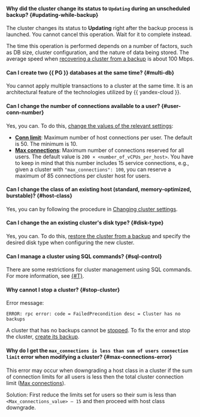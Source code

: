 #### Why did the cluster change its status to `Updating` during an unscheduled backup? {#updating-while-backup}

The cluster changes its status to **Updating** right after the backup process is launched. You cannot cancel this operation. Wait for it to complete instead.

The time this operation is performed depends on a number of factors, such as DB size, cluster configuration, and the nature of data being stored. The average speed when [recovering a cluster from a backup](../../managed-postgresql/operations/cluster-backups.md#restore) is about 100 Mbps.

#### Can I create two {{ PG }} databases at the same time? {#multi-db}

You cannot apply multiple transactions to a cluster at the same time. It is an architectural feature of the technologies utilized by {{ yandex-cloud }}.

#### Can I change the number of connections available to a user? {#user-conn-number}

Yes, you can. To do this, [change the values of the relevant settings](../../managed-postgresql/operations/cluster-users.md#update-settings):
* [**Conn limit**](../../managed-postgresql/concepts/settings-list.md#setting-conn-limit): Maximum number of host connections per user. The default is 50. The minimum is 10.
* [**Max connections**](../../managed-postgresql/concepts/settings-list.md#setting-max-connections): Maximum number of connections reserved for all users. The default value is `200 × <number_of_vCPUs_per_host>`. You have to keep in mind that this number includes 15 service connections, e.g., given a cluster with `"max_connections": 100`, you can reserve a maximum of 85 connections per cluster host for users.

#### Can I change the class of an existing host (standard, memory-optimized, burstable)? {#host-class}

Yes, you can by following the procedure in [Changing cluster settings](../../managed-postgresql/operations/update.md#change-resource-preset).

#### Can I change the an existing cluster's disk type? {#disk-type}

Yes, you can. To do this, [restore the cluster from a backup](../../managed-postgresql/operations/cluster-backups.md#restore) and specify the desired disk type when configuring the new cluster.

#### Can I manage a cluster using SQL commands? {#sql-control}

There are some restrictions for cluster management using SQL commands. For more information, see [{#T}](../../managed-postgresql/concepts/sql-limits.md).

#### Why cannot I stop a cluster? {#stop-cluster}

Error message:

```text
ERROR: rpc error: code = FailedPrecondition desc = Cluster has no backups
```

A cluster that has no backups cannot be [stopped](../../managed-postgresql/operations/cluster-stop.md#stop-cluster). To fix the error and stop the cluster, [create its backup](../../managed-postgresql/operations/cluster-backups.md#create-backup).


#### Why do I get the `max_connections is less than sum of users connection limit` error when modifying a cluster? {#max-connections-error}

This error may occur when downgrading a host class in a cluster if the sum of connection limits for all users is less then the total cluster connection limit ([Max connections](../../managed-postgresql/concepts/settings-list.md#setting-max-connections)).

Solution: First reduce the limits set for users so their sum is less than `<Max_connections_value> — 15` and then proceed with host class downgrade.